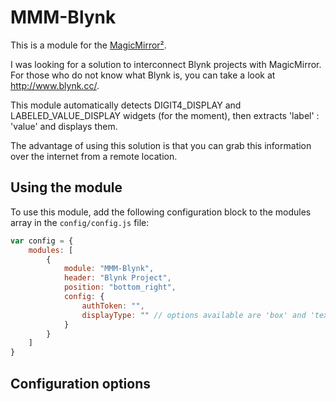 # MMM-Blynk

This is a module for the [MagicMirror²](https://github.com/MichMich/MagicMirror/).

I was looking for a solution to interconnect Blynk projects with MagicMirror.
For those who do not know what Blynk is, you can take a look at http://www.blynk.cc/.

This module automatically detects DIGIT4_DISPLAY and LABELED_VALUE_DISPLAY
widgets (for the moment), then extracts 'label' : 'value' and displays them.

The advantage of using this solution is that you can grab this information over the internet
from a remote location.


## Using the module

To use this module, add the following configuration block to the modules array in the `config/config.js` file:
```js
var config = {
    modules: [
		{
			module: "MMM-Blynk",
			header: "Blynk Project",
			position: "bottom_right",
			config: {
				authToken: "",
				displayType: "" // options available are 'box' and 'text'.  
			}
		}
    ]
}
```

## Configuration options
